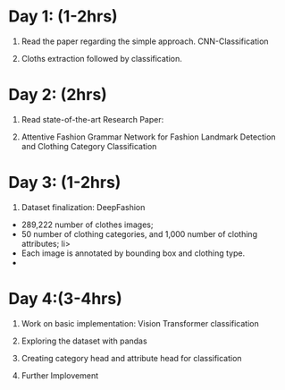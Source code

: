 <h1>Day 1: (1-2hrs)</h1>

1. Read the paper regarding the simple approach. CNN-Classification

2. Cloths extraction followed by classification.

<h1>Day 2: (2hrs)</h1>

1. Read state-of-the-art Research Paper:

2. Attentive Fashion Grammar Network for
  Fashion Landmark Detection and Clothing Category Classification

<h1>Day 3: (1-2hrs)</h1>

1. Dataset finalization: DeepFashion 

<ul>
    <li>289,222 number of clothes images;</li>

   <li>
    50 number of clothing categories, and 1,000 number of clothing attributes; 
   </ll>li>

   <li>Each image is annotated by bounding box and clothing type.<li>
</ul>

<h1>Day 4:(3-4hrs)</h1>

1. Work on basic implementation: Vision Transformer classification

2. Exploring the dataset with pandas

3. Creating category head and attribute head for classification

4. Further Implovement 